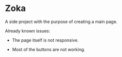 # Zoka

A side project with the purpose of creating a main page.

Already known issues:

- The page itself is not responsive.

- Most of the buttons are not working.

